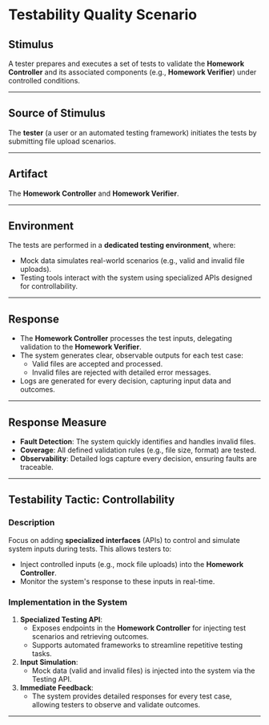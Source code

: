 # Testability Quality Scenario

## Stimulus
A tester prepares and executes a set of tests to validate the **Homework Controller** and its associated components (e.g., **Homework Verifier**) under controlled conditions.

---

## Source of Stimulus
The **tester** (a user or an automated testing framework) initiates the tests by submitting file upload scenarios.

---

## Artifact
The **Homework Controller** and **Homework Verifier**.

---

## Environment
The tests are performed in a **dedicated testing environment**, where:
- Mock data simulates real-world scenarios (e.g., valid and invalid file uploads).
- Testing tools interact with the system using specialized APIs designed for controllability.

---

## Response
- The **Homework Controller** processes the test inputs, delegating validation to the **Homework Verifier**.
- The system generates clear, observable outputs for each test case:
  - Valid files are accepted and processed.
  - Invalid files are rejected with detailed error messages.
- Logs are generated for every decision, capturing input data and outcomes.

---

## Response Measure
- **Fault Detection**: The system quickly identifies and handles invalid files.
- **Coverage**: All defined validation rules (e.g., file size, format) are tested.
- **Observability**: Detailed logs capture every decision, ensuring faults are traceable.

---

## Testability Tactic: **Controllability**

### Description
Focus on adding **specialized interfaces** (APIs) to control and simulate system inputs during tests. This allows testers to:
- Inject controlled inputs (e.g., mock file uploads) into the **Homework Controller**.
- Monitor the system's response to these inputs in real-time.

### Implementation in the System
1. **Specialized Testing API**:
   - Exposes endpoints in the **Homework Controller** for injecting test scenarios and retrieving outcomes.
   - Supports automated frameworks to streamline repetitive testing tasks.
2. **Input Simulation**:
   - Mock data (valid and invalid files) is injected into the system via the Testing API.
3. **Immediate Feedback**:
   - The system provides detailed responses for every test case, allowing testers to observe and validate outcomes.

---


